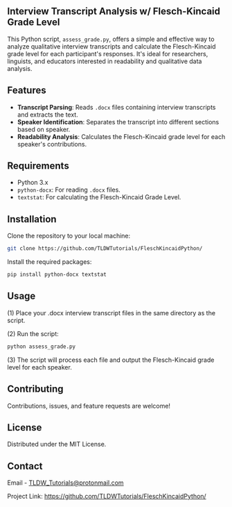 ## Interview Transcript Analysis w/ Flesch-Kincaid Grade Level

This Python script, `assess_grade.py`, offers a simple and effective way to analyze qualitative interview transcripts and calculate the Flesch-Kincaid grade level for each participant's responses. It's ideal for researchers, linguists, and educators interested in readability and qualitative data analysis.

## Features

- **Transcript Parsing**: Reads `.docx` files containing interview transcripts and extracts the text.
- **Speaker Identification**: Separates the transcript into different sections based on speaker.
- **Readability Analysis**: Calculates the Flesch-Kincaid grade level for each speaker's contributions.

## Requirements

- Python 3.x
- `python-docx`: For reading `.docx` files.
- `textstat`: For calculating the Flesch-Kincaid Grade Level.

## Installation

Clone the repository to your local machine:

```bash
git clone https://github.com/TLDWTutorials/FleschKincaidPython/
```
Install the required packages:

```bash
pip install python-docx textstat
```
## Usage

(1) Place your .docx interview transcript files in the same directory as the script.

(2) Run the script:

```bash
python assess_grade.py
```

(3) The script will process each file and output the Flesch-Kincaid grade level for each speaker.

## Contributing
Contributions, issues, and feature requests are welcome! 

## License
Distributed under the MIT License. 

## Contact
Email - TLDW_Tutorials@protonmail.com

Project Link: https://github.com/TLDWTutorials/FleschKincaidPython/
